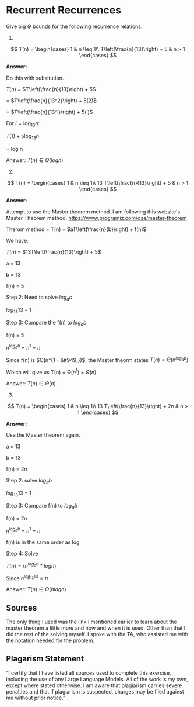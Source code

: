 # Recurrent Recurrences

Give big $\Theta$ bounds for the following recurrence relations.

1.
$$ T(n) =
    \begin{cases}
        1 & n \leq 1\\
        T\left(\frac{n}{13}\right) + 5 & n > 1
    \end{cases}
$$

**Answer:**

Do this with subsitution. 

$T(n)$ = $T\left(\frac{n}{13}\right) + 5$

= $T\left(\frac{n}{13^2}\right) + 5(2)$

= $T\left(\frac{n}{13^i}\right) + 5(i)$

For $i = \log_{13} n :$

$T(1) + 5\log_{13} n$ 

= log n 

Answer: $T(n) \in \Theta(log n)$

2.
$$ T(n) =
    \begin{cases}
        1 & n \leq 1\\
        13 T\left(\frac{n}{13}\right) + 5 & n > 1
    \end{cases}
$$

**Answer:**

Attempt to use the Master theorem method. I am following this website's Master Theorem method. https://www.programiz.com/dsa/master-theorem

Therom method = T(n) = $aT\left(\frac{n}{b}\right) + f(n)$

We have: 

$T(n)$ = $13T\left(\frac{n}{13}\right) + 5$

a = 13 

b = 13

f(n) = 5

Step 2: Need to solve $log_{a} b$

$log_{13} 13$ = 1 

Step 3: Compare the f(n) to $log_{a} b$

f(n) = 5 

$n^{log_{a} b}$ = $n^1$ = _n_

Since f(n) is $O(n^{1 - &#949;})$, the Master theorm states $T(n) = \Theta(n^{log_{a} b})$

Which will give us T(n) = $\Theta(n^1)$ = $\Theta(n)$ 

Answer: $T(n) \in \Theta(n)$


3.
$$ T(n) =
    \begin{cases}
        1 & n \leq 1\\
        13 T\left(\frac{n}{13}\right) + 2n & n > 1
    \end{cases}
$$

**Answer:**

Use the Master theorem again. 

a = 13

b = 13

f(n) = 2n

Step 2: solve $log_{a} b$

$log_{13} 13$ = 1 

Step 3: Compare f(n) to $log_{a} b$ 

f(n) = 2n 

$n^{log_{a} b}$ = $n^1$ = _n_

f(n) is in the same order as log 

Step 4: Solve 

$T(n) = (n^{log_{a} b} * log n)$

Since $n^{log_{13} 13} = n$ 

Answer: $T(n) \in \Theta(n log n)$


## Sources 
The only thing I used was the link I mentioned earlier to learn about the master theorem a little more and how and when it is used. Other than that I did the rest of the solving myself. I spoke with the TA, who assisted me with the notation needed for the problem. 

## Plagarism Statement 
“I certify that I have listed all sources used to complete this exercise, including the use of any Large Language Models. All of the work is my own, except where stated otherwise. I am aware that plagiarism carries severe penalties and that if plagiarism is suspected, charges may be filed against me without prior notice.”
